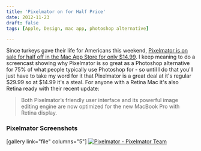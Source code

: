 ```yaml
---
title: 'Pixelmator on for Half Price'
date: 2012-11-23
draft: false
tags: [Apple, Design, mac app, photoshop alternative]

---
```


Since turkeys gave their life for Americans this weekend, [Pixelmator is on sale for half off in the Mac App Store for only $14.99](http://target.georiot.com/Proxy.ashx?grid=9646&id=6PFrOqNV4B8&offerid=162397&type=3&subid=0&tmpid=3664&RD_PARM1=https%253A%252F%252Fitunes.apple.com%252Fca%252Fapp%252Fpixelmator%252Fid407963104%253Fmt%253D12%2526uo%253D4%2526partnerId%253D30). I keep meaning to do a screencast showing why Pixelmator is so great as a Photoshop alternative for 75% of what people typically use Photoshop for - so until I do that you'll just have to take my word for it that Pixelmator is a great deal at it's regular $29.99 so at $14.99 it's a steal. For anyone with a Retina Mac it's also Retina ready with their recent update:

> Both Pixelmator’s friendly user interface and its powerful image editing engine are now optimized for the new MacBook Pro with Retina display.

### Pixelmator Screenshots

\[gallery link="file" columns="5"\] [![Pixelmator - Pixelmator Team](http://r.mzstatic.com/images/web/linkmaker/badge_macappstore-lrg.gif)](http://target.georiot.com/Proxy.ashx?grid=9646&id=6PFrOqNV4B8&offerid=162397&type=3&subid=0&tmpid=3664&RD_PARM1=https%253A%252F%252Fitunes.apple.com%252Fca%252Fapp%252Fpixelmator%252Fid407963104%253Fmt%253D12%2526uo%253D4%2526partnerId%253D30)